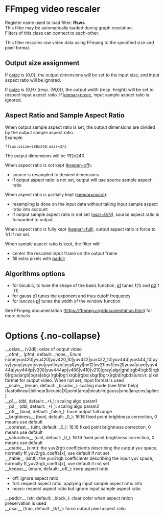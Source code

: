 <!-- automatically generated - do not edit, patch gpac/applications/gpac/gpac.c -->

# FFmpeg video rescaler  
  
Register name used to load filter: __ffsws__  
This filter may be automatically loaded during graph resolution.  
Filters of this class can connect to each-other.  
  
This filter rescales raw video data using FFmpeg to the specified size and pixel format.  

## Output size assignment  
If [osize](#osize) is {0,0}, the output dimensions will be set to the input size, and input aspect ratio will be ignored.  
  
If [osize](#osize) is {0,H} (resp. {W,0}), the output width (resp. height) will be set to respect input aspect ratio. If [keepar=nosrc](#keepar=nosrc), input sample aspect ratio is ignored.  

## Aspect Ratio and Sample Aspect Ratio  
When output sample aspect ratio is set, the output dimensions are divided by the output sample aspect ratio.  
Example
```
ffsws:osize=288x240:osar=3/2
```
  
The output dimensions will be 192x240.  
  
When aspect ratio is not kept ([keepar=off](#keepar=off)):  

- source is resampled to desired dimensions  
- if output aspect ratio is not set, output will use source sample aspect ratio  

  
When aspect ratio is partially kept ([keepar=nosrc](#keepar=nosrc)):  

- resampling is done on the input data without taking input sample aspect ratio into account  
- if output sample aspect ratio is not set ([osar=0/N](#osar=0/N)), source aspect ratio is forwarded to output.  

  
When aspect ratio is fully kept ([keepar=full](#keepar=full)), output aspect ratio is force to 1/1 if not set.  
  
When sample aspect ratio is kept, the filter will:  

- center the rescaled input frame on the output frame  
- fill extra pixels with [padclr](#padclr)  

  
## Algorithms options  

- for bicubic, to tune the shape of the basis function, [p1](#p1) tunes f(1) and [p2](#p2) f´(1)  
- for gauss [p1](#p1) tunes the exponent and thus cutoff frequency  
- for lanczos [p1](#p1) tunes the width of the window function  

  
See FFmpeg documentation (https://ffmpeg.org/documentation.html) for more details  
  

# Options  {.no-collapse}  
  
<div markdown class="option">  
<a id="osize" data-level="basic">__osize__</a> (v2di): osize of output video  
</div>  
<div markdown class="option">  
<a id="ofmt" data-level="basic">__ofmt__</a> (pfmt, default: _none_, Enum: none|yuv420|yvu420|yuv420_10|yuv422|yuv422_10|yuv444|yuv444_10|uyvy|vyuy|yuyv|yvyu|uyvl|vyul|yuyl|yvyl|nv12|nv21|nv1l|nv2l|yuva|yuvd|yuv444a|yuv444p|v308|yuv444ap|v408|v410|v210|grey|algr|gral|rgb4|rgb5|rgb6|rgba|argb|bgra|abgr|rgb|bgr|xrgb|rgbx|xbgr|bgrx|rgbd|rgbds|uncv): pixel format for output video. When not set, input format is used  
</div>  
  
<div markdown class="option">  
<a id="scale">__scale__</a> (enum, default: _bicubic_): scaling mode (see filter help) (fastbilinear|bilinear|bicubic|X|point|area|bicublin|gauss|sinc|lanzcos|spline)  
</div>  
  
<div markdown class="option">  
<a id="p1">__p1__</a> (dbl, default: _+I_): scaling algo param1  
</div>  
<div markdown class="option">  
<a id="p2">__p2__</a> (dbl, default: _+I_): scaling algo param2  
</div>  
<div markdown class="option">  
<a id="ofr">__ofr__</a> (bool, default: _false_): force output full range  
</div>  
<div markdown class="option">  
<a id="brightness">__brightness__</a> (bool, default: _0_): 16.16 fixed point brightness correction, 0 means use default  
</div>  
<div markdown class="option">  
<a id="contrast">__contrast__</a> (uint, default: _0_): 16.16 fixed point brightness correction, 0 means use default  
</div>  
<div markdown class="option">  
<a id="saturation">__saturation__</a> (uint, default: _0_): 16.16 fixed point brightness correction, 0 means use default  
</div>  
<div markdown class="option">  
<a id="otable">__otable__</a> (sintl): the yuv2rgb coefficients describing the output yuv space, normally ff_yuv2rgb_coeffs[x], use default if not set  
</div>  
<div markdown class="option">  
<a id="itable">__itable__</a> (sintl): the yuv2rgb coefficients describing the input yuv space, normally ff_yuv2rgb_coeffs[x], use default if not set  
</div>  
<div markdown class="option">  
<a id="keepar">__keepar__</a> (enum, default: _off_): keep aspect ratio  

- off: ignore aspect ratio  
- full: respect aspect ratio, applying input sample aspect ratio info  
- nosrc: respect aspect ratio but ignore input sample aspect ratio  
</div>  
  
<div markdown class="option">  
<a id="padclr">__padclr__</a> (str, default: _black_): clear color when aspect ration preservation is used  
</div>  
<div markdown class="option">  
<a id="osar">__osar__</a> (frac, default: _0/1_): force output pixel aspect ratio  
</div>  
  
